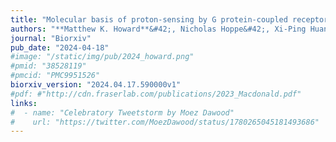 ```yaml
---
title: "Molecular basis of proton-sensing by G protein-coupled receptors"
authors: "**Matthew K. Howard**&#42;, Nicholas Hoppe&#42;, Xi-Ping Huang, **Christian B. Macdonald**, Eshan Mehrota, **Patrick Rockefeller Grimes**, Adam Zahm, **Donovan D. Trinidad**, Justin English, **Willow Coyote-Maestas†**, Aashish Manglik†"
journal: "Biorxiv"
pub_date: "2024-04-18"
#image: "/static/img/pub/2024_howard.png"
#pmid: "38528119"
#pmcid: "PMC9951526"
biorxiv_version: "2024.04.17.590000v1"
#pdf: #"http://cdn.fraserlab.com/publications/2023_Macdonald.pdf"
links:
#  - name: "Celebratory Tweetstorm by Moez Dawood"
#    url: "https://twitter.com/MoezDawood/status/1780265045181493686"
---
```

